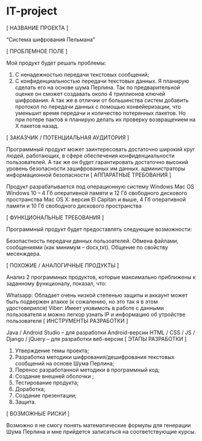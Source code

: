 # IT-project
[ НАЗВАНИЕ ПРОЕКТА ]

“Система шифрования Пельмана”

[ ПРОБЛЕМНОЕ ПОЛЕ ]

Мой продукт будет решать проблемы:
1. С ненадежностью передачи текстовых сообщений;
2. С конфиденциальностью передачи текстовых данных.
Я планирую сделать его на основе шума Перлина. Так по предварительной оценке он сможет создавать около 4 триллионов ключей шифрования. А так же в отличии от большинства систем добавить протокол по передачи данных с помощью конвейеризации, что уменьшит время передачи и количество потерянных пакетов. Но при потере пактов я планирую делать их проверку возвращением на X пакетов назад.

[ ЗАКАЗЧИК / ПОТЕНЦИАЛЬНАЯ АУДИТОРИЯ ]

Программный продукт может заинтересовать достаточно широкий круг людей, работающих, в сфере обеспечения конфиденциальности пользователей. А  так же он будет гарантировать достаточно высокий уровень безопасности зашифрованных им данных.
администраторы информационной безопасности
[ АППАРАТНЫЕ ТРЕБОВАНИЯ ]

Продукт разрабатывается под операционную систему Windows Mac OS
Windows 10 – 4 Гб оперативной памяти и 12 Гб свободного дискового пространства
Mac OS X: версия El Capitan и выше, 4 Гб оперативной памяти и 10 Гб свободного дискового пространства

[ ФУНКЦИОНАЛЬНЫЕ ТРЕБОВАНИЯ ]

Программный продукт будет предоставлять следующие возможности:

Безопастность передачи двнных пользоателей.
Обмена файлами, сообщениями (как минимум – docx,txt).
Общение по свойству месенждера.

[ ПОХОЖИЕ / АНАЛОГИЧНЫЕ ПРОДУКТЫ ]

Анализ 2 программных продуктов, которые максимально приближены к заданному функционалу, показал, что:

Whatsapp: Обладает очень низкой степенью защиты и аккаунт может быть подвержен атакке (к сожалению, но это так я в этом удостоверился)
Viber: Имеет уязвимоть в работе с данными пользователя и можно легкор узнать IP и информацию об утройстве пользователя 
[ ИНСТРУМЕНТЫ РАЗРАБОТКИ ]

Java / Android Studio – для разработки Android-версии
HTML / CSS / JS / Django / jQuery – для разработки веб-версии
[ ЭТАПЫ РАЗРАБОТКИ ]

1. Утверждение темы проекта;
2. Разработка методики шифрования/дешифрования текстовых сообщений на основе Шума Перлина;
3. Перенос разработанной методики в программный код;
4. Создание внешней оболочки ;
5. Тестирование продукта;
6. Доработка;
7. Создание презентации;
8. Защита.

[ ВОЗМОЖНЫЕ РИСКИ ]

Возможно я не смогу понять математические формулы для генерации Шума Перлина и мне прийдется записаться на соответствующие курсы.
